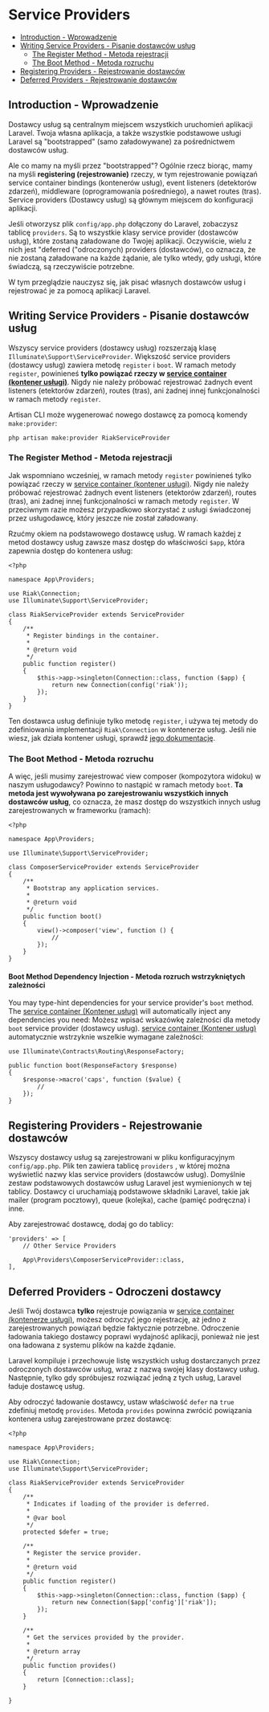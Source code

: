 # Service Providers

- [Introduction - Wprowadzenie](#introduction)
- [Writing Service Providers - Pisanie dostawców usług](#writing-service-providers)
    - [The Register Method - Metoda rejestracji](#the-register-method)
    - [The Boot Method - Metoda rozruchu](#the-boot-method)
- [Registering Providers - Rejestrowanie dostawców](#registering-providers)
- [Deferred Providers - Rejestrowanie dostawców](#deferred-providers)

<a name="introduction"></a>
## Introduction - Wprowadzenie


Dostawcy usług są centralnym miejscem wszystkich uruchomień aplikacji Laravel. Twoja własna aplikacja, a także wszystkie podstawowe usługi Laravel są "bootstrapped" (samo załadowywane) za pośrednictwem dostawców usług.

Ale co mamy na myśli przez "bootstrapped"? Ogólnie rzecz biorąc, mamy na myśli **registering (rejestrowanie)** rzeczy, w tym rejestrowanie powiązań service container bindings (kontenerów usług), event listeners (detektorów zdarzeń), middleware (oprogramowania pośredniego), a nawet routes (tras). Service providers (Dostawcy usług) są głównym miejscem do konfiguracji aplikacji.

Jeśli otworzysz plik `config/app.php` dołączony do Laravel, zobaczysz tablicę `providers`. Są to wszystkie klasy service provider (dostawców usług), które zostaną załadowane do Twojej aplikacji. Oczywiście, wielu z nich jest "deferred ("odroczonych) providers (dostawców), co oznacza, że nie zostaną załadowane na każde żądanie, ale tylko wtedy, gdy usługi, które świadczą, są rzeczywiście potrzebne.

W tym przeglądzie nauczysz się, jak pisać własnych dostawców usług i rejestrować je za pomocą aplikacji Laravel.

<a name="writing-service-providers"></a>
## Writing Service Providers - Pisanie dostawców usług

Wszyscy service providers (dostawcy usług) rozszerzają klasę `Illuminate\Support\ServiceProvider`. Większość service providers (dostawcy usług) zawiera metodę `register` i `boot`. W ramach metody `register`, powinieneś **tylko powiązać rzeczy w [service container (kontener usługi)](/docs/{{version}}/container)**. Nigdy nie należy próbować rejestrować żadnych event listeners (etektorów zdarzeń), routes (tras), ani żadnej innej funkcjonalności w ramach metody `register`.

Artisan CLI może wygenerować nowego dostawcę za pomocą komendy `make:provider`:

    php artisan make:provider RiakServiceProvider

<a name="the-register-method"></a>
### The Register Method - Metoda rejestracji

Jak wspomniano wcześniej, w ramach metody `register` powinieneś tylko powiązać rzeczy w [service container (kontener usługi)](/docs/{{version}}/container). Nigdy nie należy próbować rejestrować żadnych event listeners (etektorów zdarzeń), routes (tras), ani żadnej innej funkcjonalności w ramach metody `register`. W przeciwnym razie możesz przypadkowo skorzystać z usługi świadczonej przez usługodawcę, który jeszcze nie został załadowany.

Rzućmy okiem na podstawowego dostawcę usług. W ramach każdej z metod dostawcy usług zawsze masz dostęp do właściwości `$app`, która zapewnia dostęp do kontenera usług:

    <?php

    namespace App\Providers;

    use Riak\Connection;
    use Illuminate\Support\ServiceProvider;

    class RiakServiceProvider extends ServiceProvider
    {
        /**
         * Register bindings in the container.
         *
         * @return void
         */
        public function register()
        {
            $this->app->singleton(Connection::class, function ($app) {
                return new Connection(config('riak'));
            });
        }
    }

Ten dostawca usług definiuje tylko metodę `register`,  i używa tej metody do zdefiniowania implementacji `Riak\Connection` w kontenerze usług. Jeśli nie wiesz, jak działa kontener usługi, sprawdź [jego dokumentację](/docs/{{version}}/container).

<a name="the-boot-method"></a>
### The Boot Method - Metoda rozruchu

A więc, jeśli musimy zarejestrować view composer (kompozytora widoku) w naszym usługodawcy? Powinno to nastąpić w ramach metody `boot`. **Ta metoda jest wywoływana po zarejestrowaniu wszystkich innych dostawców usług**, co oznacza, że masz dostęp do wszystkich innych usług zarejestrowanych w frameworku (ramach):

    <?php

    namespace App\Providers;

    use Illuminate\Support\ServiceProvider;

    class ComposerServiceProvider extends ServiceProvider
    {
        /**
         * Bootstrap any application services.
         *
         * @return void
         */
        public function boot()
        {
            view()->composer('view', function () {
                //
            });
        }
    }

#### Boot Method Dependency Injection - Metoda rozruch wstrzykniętych zależności

You may type-hint dependencies for your service provider's `boot` method. The [service container (Kontener usług)](/docs/{{version}}/container) will automatically inject any dependencies you need:
Możesz wpisać wskazówkę zależności dla metody `boot` service provider (dostawcy usług). [service container (Kontener usług)](/docs/{{version}}/container) automatycznie wstrzyknie wszelkie wymagane zależności:

    use Illuminate\Contracts\Routing\ResponseFactory;

    public function boot(ResponseFactory $response)
    {
        $response->macro('caps', function ($value) {
            //
        });
    }

<a name="registering-providers"></a>
## Registering Providers - Rejestrowanie dostawców

Wszyscy dostawcy usług są zarejestrowani w pliku konfiguracyjnym `config/app.php`. Plik ten zawiera tablicę `providers` , w której można wyświetlić nazwy klas service providers (dostawców usług). Domyślnie zestaw podstawowych dostawców usług Laravel jest wymienionych w tej tablicy. Dostawcy ci uruchamiają podstawowe składniki Laravel, takie jak mailer (program pocztowy), queue (kolejka), cache (pamięć podręczna) i inne.

Aby zarejestrować dostawcę, dodaj go do tablicy:

    'providers' => [
        // Other Service Providers

        App\Providers\ComposerServiceProvider::class,
    ],

<a name="deferred-providers"></a>
## Deferred Providers - Odroczeni dostawcy

Jeśli Twój dostawca **tylko** rejestruje powiązania w [service container (kontenerze usługi)](/docs/{{version}}/container), możesz odroczyć jego rejestrację, aż jedno z zarejestrowanych powiązań będzie faktycznie potrzebne. Odroczenie ładowania takiego dostawcy poprawi wydajność aplikacji, ponieważ nie jest ona ładowana z systemu plików na każde żądanie.

Laravel kompiluje i przechowuje listę wszystkich usług dostarczanych przez odroczonych dostawców usług, wraz z nazwą swojej klasy dostawcy usług. Następnie, tylko gdy spróbujesz rozwiązać jedną z tych usług, Laravel ładuje dostawcę usług.

Aby odroczyć ładowanie dostawcy, ustaw właściwość `defer` na `true` zdefiniuj metodę `provides`. Metoda `provides`  powinna zwrócić powiązania kontenera usług zarejestrowane przez dostawcę:

    <?php

    namespace App\Providers;

    use Riak\Connection;
    use Illuminate\Support\ServiceProvider;

    class RiakServiceProvider extends ServiceProvider
    {
        /**
         * Indicates if loading of the provider is deferred.
         *
         * @var bool
         */
        protected $defer = true;

        /**
         * Register the service provider.
         *
         * @return void
         */
        public function register()
        {
            $this->app->singleton(Connection::class, function ($app) {
                return new Connection($app['config']['riak']);
            });
        }

        /**
         * Get the services provided by the provider.
         *
         * @return array
         */
        public function provides()
        {
            return [Connection::class];
        }

    }
